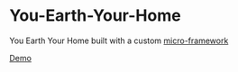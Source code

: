 # You-Earth-Your-Home
You Earth   Your Home built with a custom [micro-framework](https://github.com/didinkaj/micro-framework)

[Demo](https://jdk.co.ke)
